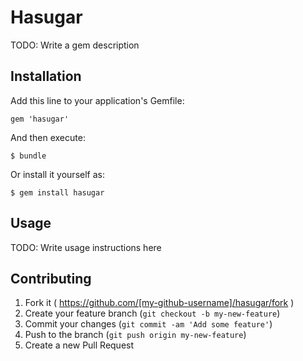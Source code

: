 # Hasugar

TODO: Write a gem description

## Installation

Add this line to your application's Gemfile:

    gem 'hasugar'

And then execute:

    $ bundle

Or install it yourself as:

    $ gem install hasugar

## Usage

TODO: Write usage instructions here

## Contributing

1. Fork it ( https://github.com/[my-github-username]/hasugar/fork )
2. Create your feature branch (`git checkout -b my-new-feature`)
3. Commit your changes (`git commit -am 'Add some feature'`)
4. Push to the branch (`git push origin my-new-feature`)
5. Create a new Pull Request
